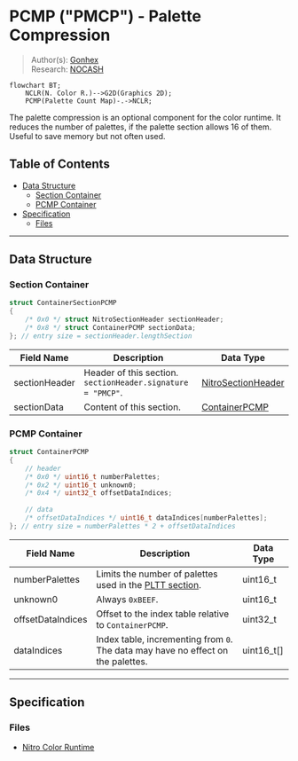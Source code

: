 # PCMP ("PMCP") - Palette Compression
> Author(s): [Gonhex](https://github.com/Gonhex) <br />
> Research: [NOCASH](https://problemkaputt.de)
```mermaid
flowchart BT;
    NCLR(N. Color R.)-->G2D(Graphics 2D);
    PCMP(Palette Count Map)-.->NCLR;
```
The palette compression is an optional component for the color runtime. It reduces the number of palettes, if the palette section allows 16 of them. Useful to save memory but not often used.

## Table of Contents
* [Data Structure](#data-structure)
  * [Section Container](#section-container)
  * [PCMP Container](#pcmp-container)
* [Specification](#specification)
  * [Files](#files)
---

## Data Structure

### Section Container
```c
struct ContainerSectionPCMP
{
    /* 0x0 */ struct NitroSectionHeader sectionHeader;
    /* 0x8 */ struct ContainerPCMP sectionData;
}; // entry size = sectionHeader.lengthSection
```
| Field Name     | Description                                                                             | Data Type    |
|----------------|-----------------------------------------------------------------------------------------|--------------|
| sectionHeader  | Header of this section. `sectionHeader.signature = "PMCP"`.   | [NitroSectionHeader](../nitro_overview.md#nitro-section-header) |
| sectionData    | Content of this section.                                                                | [ContainerPCMP](#pcmp-container) |

### PCMP Container
```c
struct ContainerPCMP
{
    // header
    /* 0x0 */ uint16_t numberPalettes;
    /* 0x2 */ uint16_t unknown0;
    /* 0x4 */ uint32_t offsetDataIndices;
    
    // data
    /* offsetDataIndices */ uint16_t dataIndices[numberPalettes];
}; // entry size = numberPalettes * 2 + offsetDataIndices
```
| Field Name        | Description                                                                             | Data Type  |
|-------------------|-----------------------------------------------------------------------------------------|------------|
| numberPalettes    | Limits the number of palettes used in the [PLTT section](section_pltt.md).              | uint16_t   |
| unknown0          | Always `0xBEEF`.                                                                        | uint16_t   |
| offsetDataIndices | Offset to the index table relative to `ContainerPCMP`.                                  | uint32_t   |
| dataIndices       | Index table, incrementing from `0`. The data may have no effect on the palettes.        | uint16_t[] |

---
## Specification

### Files
* [Nitro Color Runtime](file_nclr.md)
